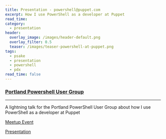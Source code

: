 ```yaml
---
title: Presentation - powershell@puppet.com
excerpt: How I use PowerShell as a developer at Puppet
read_time:
category:
  - presentation
header:
  overlay_image: /images/header-default.png
  overlay_filter: 0.5
  teaser: /images/teaser-powershell-at-puppet.png
tags:
  - psake
  - presentation
  - powershell
  - pdx
read_time: false
---
```


### [Portland Powershell User Group](http://www.meetup.com/PDX-PowerShell-User-Group/)

---

A lightning talk for the Portland PowerShell User Group about how I use PowerShell as a developer at Puppet

[Meetup Event](http://www.meetup.com/PDX-PowerShell-User-Group/events/234158646/)

[Presentation](https://speakerdeck.com/glennsarti/powershell-at-puppet-dot-com)